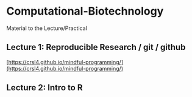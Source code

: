 # Computational-Biotechnology

Material to the Lecture/Practical

## Lecture 1: Reproducible Research / git / github

[https://crsl4.github.io/mindful-programming/](https://crsl4.github.io/mindful-programming/)

## Lecture 2: Intro to R
